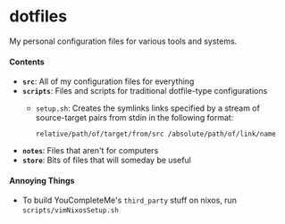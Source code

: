 dotfiles
========

My personal configuration files for various tools and systems.

#### Contents

*   **`src`**: All of my configuration files for everything
*   **`scripts`**: Files and scripts for traditional dotfile-type configurations
    *   `setup.sh`: Creates the symlinks links specified by a stream of source-target pairs from stdin in the following format:

        `relative/path/of/target/from/src /absolute/path/of/link/name`
*   **`notes`**: Files that aren't for computers
*   **`store`**: Bits of files that will someday be useful

#### Annoying Things

*   To build YouCompleteMe's `third_party` stuff on nixos, run `scripts/vimNixosSetup.sh`
